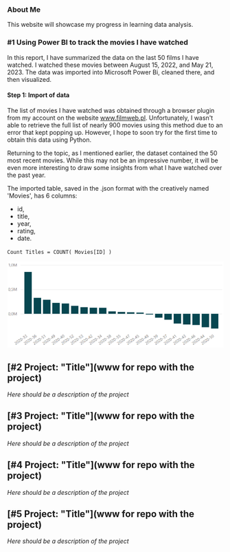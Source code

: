 ### About Me

This website will showcase my progress in learning data analysis. 

### #1 Using Power BI to track the movies I have watched 
In this report, I have summarized the data on the last 50 films I have watched. I watched these movies between August 15, 2022, and May 21, 2023.
The data was imported into Microsoft Power Bi, cleaned there, and then visualized.

#### Step 1: Import of data

The list of movies I have watched was obtained through a browser plugin from my account on the website www.filmweb.pl. Unfortunately, I wasn't able to retrieve the full list of nearly 900 movies using this method due to an error that kept popping up. However, I hope to soon try for the first time to obtain this data using Python.

Returning to the topic, as I mentioned earlier, the dataset contained the 50 most recent movies. While this may not be an impressive number, it will be even more interesting to draw some insights from what I have watched over the past year.

The imported table, saved in the .json format with the creatively named 'Movies', has 6 columns:
- id,
- title,
- year,
- rating,
- date.

`Count Titles = COUNT( Movies[ID] )`


<!--
 but now it is a comment


- [ ] to do -->

![Example image](https://github.com/patidotpy/Portfolio_projects/blob/main/_images/chart.PNG?raw=true)


## [#2 Project: "Title"](www for repo with the project)

*Here should be a description of the project*

## [#3 Project: "Title"](www for repo with the project)

*Here should be a description of the project*

## [#4 Project: "Title"](www for repo with the project)

*Here should be a description of the project*

## [#5 Project: "Title"](www for repo with the project)

*Here should be a description of the project*
